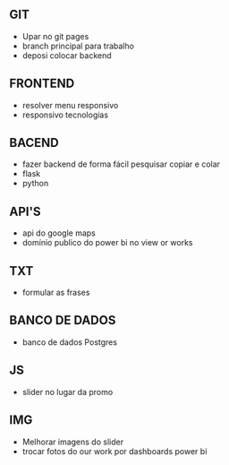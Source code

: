 ## GIT
- Upar no git pages
- branch principal para trabalho 
- deposi colocar backend 
## FRONTEND
- resolver menu responsivo
- responsivo tecnologias
## BACEND
- fazer backend de forma fácil pesquisar copiar e colar 
- flask 
- python
## API'S
- api do google maps
- domínio publico do power bi no view or works
## TXT
- formular as frases 
## BANCO DE DADOS
- banco de dados Postgres
## JS
- slider no lugar da promo
## IMG
- Melhorar imagens do slider
- trocar fotos do our work por dashboards power bi